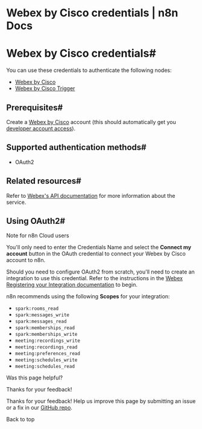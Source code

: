 # Webex by Cisco credentials | n8n Docs

[ ](https://github.com/n8n-io/n8n-docs/edit/main/docs/integrations/builtin/credentials/ciscowebex.md "Edit this page")

# Webex by Cisco credentials#

You can use these credentials to authenticate the following nodes:

  * [Webex by Cisco](../../app-nodes/n8n-nodes-base.ciscowebex/)
  * [Webex by Cisco Trigger](../../trigger-nodes/n8n-nodes-base.ciscowebextrigger/)

## Prerequisites#

Create a [Webex by Cisco](https://www.webex.com/) account (this should automatically get you [developer account access](https://developer.webex.com)).

## Supported authentication methods#

  * OAuth2

## Related resources#

Refer to [Webex's API documentation](https://developer.webex.com/docs/getting-started) for more information about the service.

## Using OAuth2#

Note for n8n Cloud users

You'll only need to enter the Credentials Name and select the **Connect my account** button in the OAuth credential to connect your Webex by Cisco account to n8n.

Should you need to configure OAuth2 from scratch, you'll need to create an integration to use this credential. Refer to the instructions in the [Webex Registering your Integration documentation](https://developer.webex.com/docs/integrations#registering-your-integration) to begin.

n8n recommends using the following **Scopes** for your integration:

  * `spark:rooms_read`
  * `spark:messages_write`
  * `spark:messages_read`
  * `spark:memberships_read`
  * `spark:memberships_write`
  * `meeting:recordings_write`
  * `meeting:recordings_read`
  * `meeting:preferences_read`
  * `meeting:schedules_write`
  * `meeting:schedules_read`

Was this page helpful? 

Thanks for your feedback! 

Thanks for your feedback! Help us improve this page by submitting an issue or a fix in our [GitHub repo](https://github.com/n8n-io/n8n-docs). 

Back to top